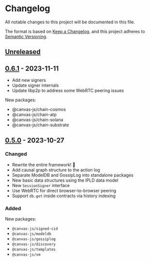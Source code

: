 # Changelog

All notable changes to this project will be documented in this file.

The format is based on [Keep a Changelog](https://keepachangelog.com/en/1.0.0/), and this project adheres to [Semantic Versioning](https://semver.org/spec/v2.0.0.html).

## [Unreleased]

## [0.6.1] - 2023-11-11

- Add new signers
- Update signer internals
- Update libp2p to address some WebRTC peering issues

New packages:

- @canvas-js/chain-cosmos
- @canvas-js/chain-atp
- @canvas-js/chain-solana
- @canvas-js/chain-substrate


## [0.5.0] - 2023-10-27

### Changed

- Rewrite the entire framework! 🎉
- Add causal graph structure to the action log
- Separate ModelDB and GossipLog into standalone packages
- New basic data structures using the IPLD data model
- New `SessionSigner` interface
- Use WebRTC for direct browser-to-browser peering
- Support `db.get` inside contracts via history indexing

### Added

New packages:

- `@canvas-js/signed-cid`
- `@canvas-js/modeldb`
- `@canvas-js/gossiplog`
- `@canvas-js/discovery`
- `@canvas-js/templates`
- `@canvas-js/vm`

[unreleased]: https://github.com/canvasxyz/canvas/compare/v0.5.0...HEAD
[0.5.0]: https://github.com/canvasxyz/canvas/compare/v0.5.0
[0.6.1]: https://github.com/canvasxyz/canvas/compare/v0.6.1
